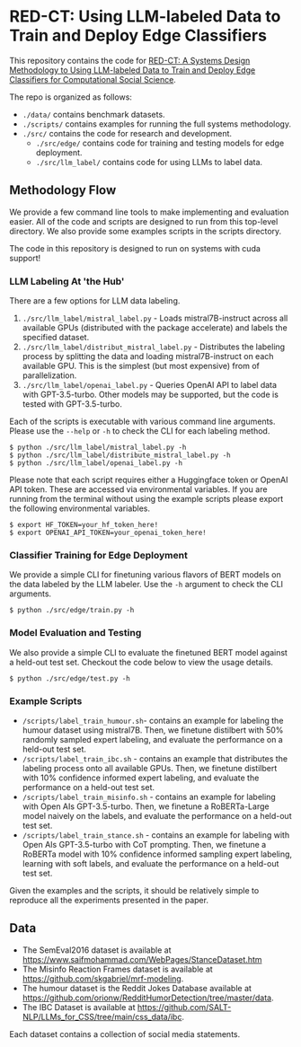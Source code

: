 # RED-CT: Using LLM-labeled Data to Train and Deploy Edge Classifiers

This repository contains the code for [RED-CT: A Systems Design Methodology to Using LLM-labeled Data to Train and Deploy Edge Classifiers for Computational Social Science](./TODO_add_path).

The repo is organized as follows:
- `./data/` contains benchmark datasets.
- `./scripts/` contains examples for running the full systems methodology.
- `./src/` contains the code for research and development.
    - `./src/edge/` contains code for training and testing models for edge deployment.
    - `./src/llm_label/` contains code for using LLMs to label data.

## Methodology Flow

We provide a few command line tools to make implementing and evaluation easier. All of the code and scripts are designed to run from this top-level directory. We also provide some examples scripts in the scripts directory.

The code in this repository is designed to run on systems with cuda support!

### LLM Labeling At 'the Hub'

There are a few options for LLM data labeling.

1. `./src/llm_label/mistral_label.py` - Loads mistral7B-instruct across all available GPUs (distributed with the package accelerate) and labels the specified dataset.
2. `./src/llm_label/distribut_mistral_label.py` - Distributes the labeling process by splitting the data and loading mistral7B-instruct on each available GPU. This is the simplest (but most expensive) from of parallelization.
3. `./src/llm_label/openai_label.py` - Queries OpenAI API to label data with GPT-3.5-turbo. Other models may be supported, but the code is tested with GPT-3.5-turbo.

Each of the scripts is executable with various command line arguments. Please use the `--help` or `-h` to check the CLI for each labeling method. 

```
$ python ./src/llm_label/mistral_label.py -h
$ python ./src/llm_label/distribute_mistral_label.py -h
$ python ./src/llm_label/openai_label.py -h
```

Please note that each script requires either a Huggingface token or OpenAI API token. These are accessed via environmental variables. If you are running from the terminal without using the example scripts please export the following environmental variables.

```
$ export HF_TOKEN=your_hf_token_here!
$ export OPENAI_API_TOKEN=your_openai_token_here!
```

### Classifier Training for Edge Deployment

We provide a simple CLI for finetuning various flavors of BERT models on the data labeled by the LLM labeler. Use the `-h` argument to check the CLI arguments.

```
$ python ./src/edge/train.py -h
```

### Model Evaluation and Testing

We also provide a simple CLI to evaluate the finetuned BERT model against a held-out test set. Checkout the code below to view the usage details.

```
$ python ./src/edge/test.py -h
```

### Example Scripts

- `/scripts/label_train_humour.sh`- contains an example for labeling the humour dataset using mistral7B. Then, we finetune distilbert with 50% randomly sampled expert labeling, and evaluate the performance on a held-out test set.
- `/scripts/label_train_ibc.sh` - contains an example that distributes the labeling process onto all available GPUs. Then, we finetune distilbert with 10% confidence informed expert labeling, and evaluate the performance on a held-out test set.
- `/scripts/label_train_misinfo.sh` - contains an example for labeling with Open AIs GPT-3.5-turbo. Then, we finetune a RoBERTa-Large model naively on the labels, and evaluate the performance on a held-out test set.
- `/scripts/label_train_stance.sh` - contains an example for labeling with Open AIs GPT-3.5-turbo with CoT prompting. Then, we finetune a RoBERTa model with 10% confidence informed sampling expert labeling, learning with soft labels, and evaluate the performance on a held-out test set.

Given the examples and the scripts, it should be relatively simple to reproduce all the experiments presented in the paper.

## Data

- The SemEval2016 dataset is available at https://www.saifmohammad.com/WebPages/StanceDataset.htm
- The Misinfo Reaction Frames dataset is available at https://github.com/skgabriel/mrf-modeling. 
- The humour dataset is the Reddit Jokes Database available at https://github.com/orionw/RedditHumorDetection/tree/master/data. 
- The IBC Dataset is available at https://github.com/SALT-NLP/LLMs_for_CSS/tree/main/css_data/ibc. 

Each dataset contains a collection of social media statements.
